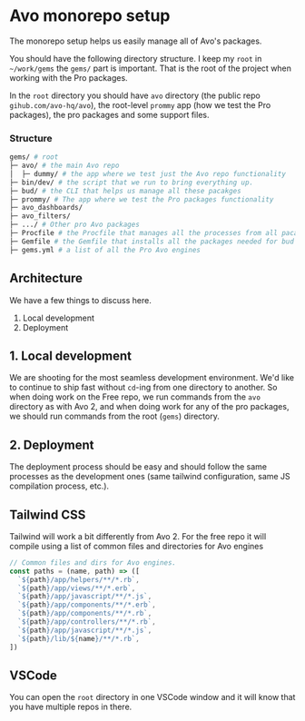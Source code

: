 # Avo monorepo setup

The monorepo setup helps us easily manage all of Avo's packages.

You should have the following directory structure. I keep my `root` in `~/work/gems` the `gems/` part is important. That is the root of the project when working with the Pro packages.

In the `root` directory you should have `avo` directory (the public repo `gihub.com/avo-hq/avo`), the root-level `prommy` app (how we test the Pro packages), the pro packages and some support files.

### Structure

```sh
gems/ # root
├─ avo/ # the main Avo repo
│  ├─ dummy/ # the app where we test just the Avo repo functionality
├─ bin/dev/ # the script that we run to bring everything up.
├─ bud/ # the CLI that helps us manage all these pacakges
├─ prommy/ # The app where we test the Pro packages functionality
├─ avo_dashboards/
├─ avo_filters/
├─ .../ # Other pro Avo packages
├─ Procfile # the Procfile that manages all the processes from all pacakges
├─ Gemfile # the Gemfile that installs all the packages needed for bud and to run this infrastructure
├─ gems.yml # a list of all the Pro Avo engines
```

## Architecture

We have a few things to discuss here.

1. Local development
2. Deployment

## 1. Local development

We are shooting for the most seamless development environment. We'd like to continue to ship fast without `cd`-ing from one directory to another. So when doing work on the Free repo, we run commands from the `avo` directory as with Avo 2, and when doing work for any of the pro packages, we should run commands from the root (`gems`) directory.

## 2. Deployment

The deployment process should be easy and should follow the same processes as the development ones (same tailwind configuration, same JS compilation process, etc.).


## Tailwind CSS

Tailwind will work a bit differently from Avo 2. For the free repo it will compile using a list of common files and directories for Avo engines

```js
// Common files and dirs for Avo engines.
const paths = (name, path) => ([
  `${path}/app/helpers/**/*.rb`,
  `${path}/app/views/**/*.erb`,
  `${path}/app/javascript/**/*.js`,
  `${path}/app/components/**/*.erb`,
  `${path}/app/components/**/*.rb`,
  `${path}/app/controllers/**/*.rb`,
  `${path}/app/javascript/**/*.js`,
  `${path}/lib/${name}/**/*.rb`,
])
```

## VSCode

You can open the `root` directory in one VSCode window and it will know that you have multiple repos in there.